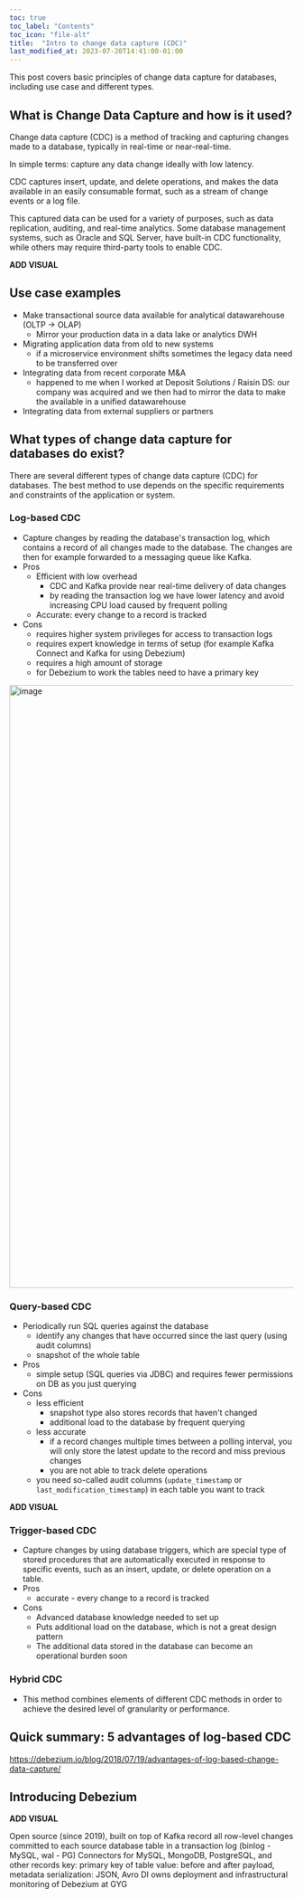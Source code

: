 ```yaml
---
toc: true
toc_label: "Contents"
toc_icon: "file-alt"
title:  "Intro to change data capture (CDC)"
last_modified_at: 2023-07-20T14:41:00-01:00
---
```


This post covers basic principles of change data capture for databases, including use case and different types.

## What is Change Data Capture and how is it used?
Change data capture (CDC) is a method of tracking and capturing changes made to a database, typically in real-time or near-real-time. 

In simple terms: capture any data change ideally with low latency.

CDC captures insert, update, and delete operations, and makes the data available in an easily consumable format, such as a stream of change events or a log file. 

This captured data can be used for a variety of purposes, such as data replication, auditing, and real-time analytics. Some database management systems, such as Oracle and SQL Server, have built-in CDC functionality, while others may require third-party tools to enable CDC.

**ADD VISUAL**

## Use case examples
* Make transactional source data available for analytical datawarehouse (OLTP -> OLAP)
    * Mirror your production data in a data lake or analytics DWH 
* Migrating application data from old to new systems
    * if a microservice environment shifts sometimes the legacy data need to be transferred over
* Integrating data from recent corporate M&A
    * happened to me when I worked at Deposit Solutions / Raisin DS: our company was acquired and we then had to mirror the data to make the available in a unified datawarehouse 
* Integrating data from external suppliers or partners


## What types of change data capture for databases do exist?
There are several different types of change data capture (CDC) for databases. The best method to use depends on the specific requirements and constraints of the application or system.

### Log-based CDC
* Capture changes by reading the database's transaction log, which contains a record of all changes made to the database. The changes are then for example forwarded to a messaging queue like Kafka.
* Pros
    * Efficient with low overhead
        * CDC and Kafka provide near real-time delivery of data changes 
        * by reading the transaction log we have lower latency and avoid increasing CPU load caused by frequent polling
    * Accurate: every change to a record is tracked
* Cons
    * requires higher system privileges for access to transaction logs
    * requires expert knowledge in terms of setup (for example Kafka Connect and Kafka for using Debezium)
    * requires a high amount of storage
    * for Debezium to work the tables need to have a primary key

<img width="1066" alt="image" src="https://github.com/RobertBemmann/pensieve/assets/8913482/af5f5fc6-4305-4895-98ee-4efd6c97b194">


### Query-based CDC
* Periodically run SQL queries against the database 
    * identify any changes that have occurred since the last query (using audit columns)
    * snapshot of the whole table
* Pros
    * simple setup (SQL queries via JDBC) and requires fewer permissions on DB as you just querying
* Cons
    * less efficient 
        * snapshot type also stores records that haven't changed
        * additional load to the database by frequent querying
    * less accurate
        * if a record changes multiple times between a polling interval, you will only store the latest update to the record and miss previous changes
        * you are not able to track delete operations
    * you need so-called audit columns (`update_timestamp` or `last_modification_timestamp`) in each table you want to track

**ADD VISUAL**

### Trigger-based CDC
* Capture changes by using database triggers, which are special type of stored procedures that are automatically executed in response to specific events, such as an insert, update, or delete operation on a table.
* Pros
   * accurate - every change to a record is tracked
* Cons
   * Advanced database knowledge needed to set up
   * Puts additional load on the database, which is not a great design pattern 
   * The additional data stored in the database can become an operational burden soon

### Hybrid CDC
* This method combines elements of different CDC methods in order to achieve the desired level of granularity or performance.

## Quick summary: 5 advantages of log-based CDC
https://debezium.io/blog/2018/07/19/advantages-of-log-based-change-data-capture/

## Introducing Debezium

**ADD VISUAL**

Open source (since 2019), built on top of Kafka
record all row-level changes committed to each source database table in a transaction log (binlog - MySQL, wal - PG)
Connectors for MySQL, MongoDB, PostgreSQL, and other
records
key: primary key of table
value: before and after payload, metadata
serialization: JSON, Avro
DI owns deployment and infrastructural monitoring of Debezium at GYG
